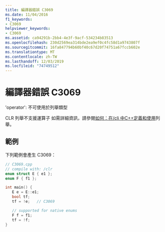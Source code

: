 ```yaml
---
title: 編譯器錯誤 C3069
ms.date: 11/04/2016
f1_keywords:
- C3069
helpviewer_keywords:
- C3069
ms.assetid: ca94291b-2bb4-4e3f-9acf-534234b83513
ms.openlocfilehash: 230d2569ea314bde2ea9ef0c4fc58d1a9743807f
ms.sourcegitcommit: 16fa847794b60bf40c67d20f74751a67fccb602e
ms.translationtype: MT
ms.contentlocale: zh-TW
ms.lasthandoff: 12/03/2019
ms.locfileid: "74749512"
---
```

# <a name="compiler-error-c3069"></a>編譯器錯誤 C3069

'operator': 不可使用於列舉類型

CLR 列舉不支援運算子  如需詳細資訊，請參閱[如何：在/cli 中C++定義和使用](../../dotnet/how-to-define-and-consume-enums-in-cpp-cli.md)列舉。

## <a name="example"></a>範例

下列範例會產生 C3069：

```cpp
// C3069.cpp
// compile with: /clr
enum struct E { e1 };
enum F { f1 };

int main() {
   E e = E::e1;
   bool tf;
   tf = !e;   // C3069

   // supported for native enums
   F f = f1;
   tf = !f;
}
```
